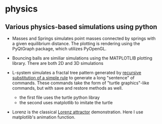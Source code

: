 # physics
## Various physics-based simulations using python

- Masses and Springs simulates point masses connected by springs with a given equilibrium distance.  The plotting is rendering using the PyQtGraph package, which utilizes PyOpenGL.

- Bouncing balls are similiar simulations using the MATPLOTLIB plotting library.  There are both 2D and 3D simulations

- L-system simulates a fractal tree pattern generated by [recursive substitution of a simple rule](https://en.wikipedia.org/wiki/L-system) to generate a long "sentence" of commands.  These commands take the form of "turtle graphics"-like commands, but with save and restore methods as well.
  - the first file uses the turtle python libray
  - the second uses matplotlib to imitate the turtle

- Lorenz is the classical [Lorenz attractor](https://en.wikipedia.org/wiki/Lorenz_system) demonstration.  Here I use matplotlib's animation function.

